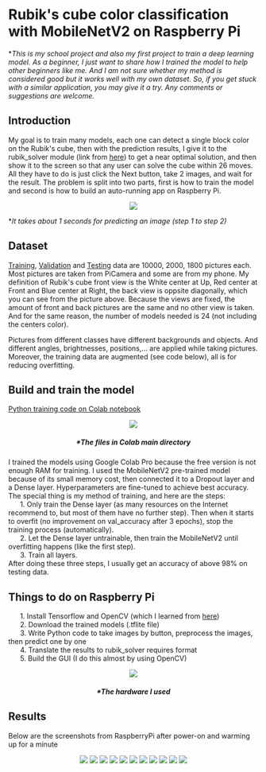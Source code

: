 # Rubik's cube color classification with MobileNetV2 on Raspberry Pi

**This is my school project and also my first project to train a deep learning model. As a beginner, I just want to share how I trained the model to help other beginners like me. And I am not sure whether my method is considered good but it works well with my own dataset. So, if you get stuck with a similar application, you may give it a try. Any comments or suggestions are welcome.*

## Introduction
My goal is to train many models, each one can detect a single block color on the Rubik's cube, then with the prediction results, I give it to the rubik_solver module (link from [here](https://pypi.org/project/rubik-solver/)) to get a near optimal solution, and then show it to the screen so that any user can solve the cube within 26 moves. All they have to do is just click the Next button, take 2 images, and wait for the result. The problem is split into two parts, first is how to train the model and second is how to build an auto-running app on Raspberry Pi.  
<p align="center">
  <img src="./images/concept.jpg "The final result"" />
</p>  

**It takes about 1 seconds for predicting an image (step 1 to step 2)*  


## Dataset
[Training](https://drive.google.com/file/d/1wu1Zga3awv6pgdmGr6NDR4-DKXxzwamr/view?usp=sharing), [Validation](https://drive.google.com/file/d/1gzIa1JyBIEVxRf4sHn2CRQTp2M8CjzbN/view?usp=sharing) and [Testing](https://drive.google.com/file/d/1-0V9G07sqnaycZeYzkh3njxrEkhWmYL2/view?usp=sharing) data are 10000, 2000, 1800 pictures each. Most pictures are taken from PiCamera and some are from my phone. My definition of Rubik's cube front view is the White center at Up, Red center at Front and Blue center at Right, the back view is oppsite diagonally, which you can see from the picture above. Because the views are fixed, the amount of front and back pictures are the same and no other view is taken. And for the same reason, the number of models needed is 24 (not including the centers color). 

Pictures from different classes have different backgrounds and objects. And different angles, brightnesses, positions,... are applied while taking pictures. Moreover, the training data are augmented (see code below), all is for reducing overfitting.  
## Build and train the model
  [Python training code on Colab notebook](https://colab.research.google.com/drive/15tp3d3jr1LQ9MB58lhzv8CFywI9VQeos?usp=sharing)  
 
<p align="center">
  <img src="./images/filesneededtotrain.jpg "The files in Colab directory"" />
</p>  
  
<h5 align="center">*The files in Colab main directory</h1>  
  
I trained the models using Google Colab Pro because the free version is not enough RAM for training. I used the MobileNetV2 pre-trained model because of its small memory cost, then connected it to a Dropout layer and a Dense layer. Hyperparameters are fine-tuned to achieve best accuracy. The special thing is my method of training, and here are the steps:  
&nbsp;&nbsp;&nbsp;&nbsp;&nbsp;&nbsp;1. Only train the Dense layer (as many resources on the Internet recommend to, but most of them have no further step). Then when it starts to overfit (no improvement on val_accuracy after 3 epochs), stop the training process (automatically).  
&nbsp;&nbsp;&nbsp;&nbsp;&nbsp;&nbsp;2. Let the Dense layer untrainable, then train the MobileNetV2 until overfitting happens (like the first step).  
&nbsp;&nbsp;&nbsp;&nbsp;&nbsp;&nbsp;3. Train all layers.  
  After doing these three steps, I usually get an accuracy of above 98% on testing data.  
  
## Things to do on Raspberry Pi 

&nbsp;&nbsp;&nbsp;&nbsp;&nbsp;&nbsp;1. Install Tensorflow and OpenCV (which I learned from [here](https://www.youtube.com/watch?v=QLZWQlg-Pk0&list=PLlD0XVjVhLaKWQxzuwQgQlkgimoNhCoHw))  
&nbsp;&nbsp;&nbsp;&nbsp;&nbsp;&nbsp;2. Download the trained models (.tflite file)  
&nbsp;&nbsp;&nbsp;&nbsp;&nbsp;&nbsp;3. Write Python code to take images by button, preprocess the images, then predict one by one  
&nbsp;&nbsp;&nbsp;&nbsp;&nbsp;&nbsp;4. Translate the results to rubik_solver requires format  
&nbsp;&nbsp;&nbsp;&nbsp;&nbsp;&nbsp;5. Build the GUI (I do this almost by using OpenCV)  
<p align="center">
  <img src="./images/hardware.jpg "The hardware I used"" />
</p>
<h5 align="center">*The hardware I used</h1>

## Results  
Below are the screenshots from RaspberryPi after power-on and warming up for a minute  
  
<p align="center">
  <img src="./images/gui0.jpg" />
  <img src="./images/gui1.jpg" />
  <img src="./images/gui2.jpg" />
  <img src="./images/gui3.jpg" />
  <img src="./images/gui4.jpg" />
  <img src="./images/gui5.jpg" />
  <img src="./images/gui6.jpg" />
  <img src="./images/gui7.jpg" />
  <img src="./images/gui8.jpg" />
  <img src="./images/gui9.jpg" />
  <img src="./images/gui10.jpg" />
</p>
